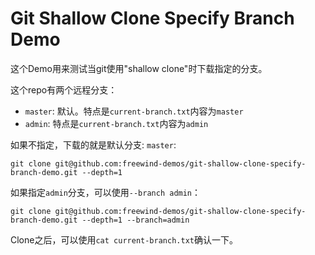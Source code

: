 Git Shallow Clone Specify Branch Demo
=====================================

这个Demo用来测试当git使用"shallow clone"时下载指定的分支。

这个repo有两个远程分支：

- `master`: 默认。特点是`current-branch.txt`内容为`master`
- `admin`: 特点是`current-branch.txt`内容为`admin`

如果不指定，下载的就是默认分支: `master`:

```
git clone git@github.com:freewind-demos/git-shallow-clone-specify-branch-demo.git --depth=1
```

如果指定`admin`分支，可以使用`--branch admin`：

```
git clone git@github.com:freewind-demos/git-shallow-clone-specify-branch-demo.git --depth=1 --branch=admin
```

Clone之后，可以使用`cat current-branch.txt`确认一下。
